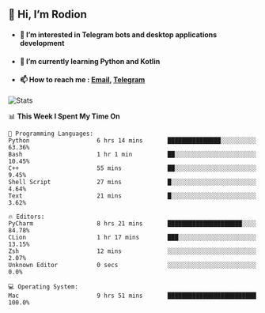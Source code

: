 ## 👋 Hi, I’m Rodion
- #### 👀 I’m interested in Telegram bots and desktop applications development
- #### 🌱 I’m currently learning Python and Kotlin
- #### 📫 How to reach me : [Email](mailto:me@lavn.ml), [Telegram](https://t.me/fast_geek)

![Stats](https://github-readme-stats.vercel.app/api?username=fast-geek&show_icons=true&theme=react&hide=issues&count_private=true&layout=compact)


<!--START_SECTION:waka-->
📊 **This Week I Spent My Time On** 

```text
💬 Programming Languages: 
Python                   6 hrs 14 mins       ███████████████░░░░░░░░░░   63.36% 
Bash                     1 hr 1 min          ██░░░░░░░░░░░░░░░░░░░░░░░   10.45% 
C++                      55 mins             ██░░░░░░░░░░░░░░░░░░░░░░░   9.45% 
Shell Script             27 mins             █░░░░░░░░░░░░░░░░░░░░░░░░   4.64% 
Text                     21 mins             █░░░░░░░░░░░░░░░░░░░░░░░░   3.62%

🔥 Editors: 
PyCharm                  8 hrs 21 mins       █████████████████████░░░░   84.78% 
CLion                    1 hr 17 mins        ███░░░░░░░░░░░░░░░░░░░░░░   13.15% 
Zsh                      12 mins             ░░░░░░░░░░░░░░░░░░░░░░░░░   2.07% 
Unknown Editor           0 secs              ░░░░░░░░░░░░░░░░░░░░░░░░░   0.0%

💻 Operating System: 
Mac                      9 hrs 51 mins       █████████████████████████   100.0%

```


<!--END_SECTION:waka-->
